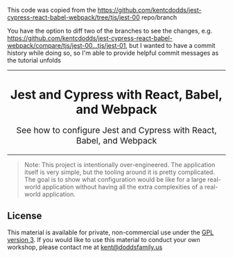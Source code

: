 This code was copied from the
https://github.com/kentcdodds/jest-cypress-react-babel-webpack/tree/tjs/jest-00
repo/branch

You have the option to diff two of the branches to see the changes, e.g.
https://github.com/kentcdodds/jest-cypress-react-babel-webpack/compare/tjs/jest-00...tjs/jest-01,
but I wanted to have a commit history while doing so, so I'm able to provide
helpful commit messages as the tutorial unfolds

<hr />

<h1 align="center">
  Jest and Cypress with React, Babel, and Webpack
</h1>

<p align="center" style="font-size: 1.2rem;">
  See how to configure Jest and Cypress with React, Babel, and Webpack
</p>

<hr />

> Note: This project is intentionally over-engineered. The application itself is
> very simple, but the tooling around it is pretty complicated. The goal is to
> show what configuration would be like for a large real-world application
> without having all the extra complexities of a real-world application.

## License

This material is available for private, non-commercial use under the
[GPL version 3](http://www.gnu.org/licenses/gpl-3.0-standalone.html). If you
would like to use this material to conduct your own workshop, please contact me
at kent@doddsfamily.us
